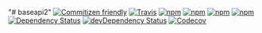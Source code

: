 "# baseapi2" 
[![Commitizen friendly](https://img.shields.io/badge/commitizen-friendly-brightgreen.svg)](http://commitizen.github.io/cz-cli/)
[![Travis](https://img.shields.io/travis/rafaelgr/baseapi2.svg?maxAge=2592000)](https://travis-ci.org/rafaelgr/baseapi2)
[![npm](https://img.shields.io/npm/v/asw_baseapi2.svg?maxAge=2592000)](https://www.npmjs.com/package/asw_baseapi2)
[![npm](https://img.shields.io/npm/l/asw_baseapi2.svg?maxAge=2592000)](https://creativecommons.org/licenses/by-nc/4.0/legalcode)
[![npm](https://img.shields.io/npm/dm/asw_baseapi2.svg?maxAge=2592000)](https://www.npmjs.com/package/asw_baseapi2)
[![npm](https://img.shields.io/npm/dt/asw_baseapi2.svg?maxAge=2592000)](https://www.npmjs.com/package/asw_baseapi2)
[![Dependency Status](https://david-dm.org/rafaelgr/baseapi2.svg)](https://david-dm.org/rafaelgr/baseapi2)
[![devDependency Status](https://david-dm.org/rafaelgr/baseapi2/dev-status.svg)](https://david-dm.org/rafaelgr/baseapi2#info=devDependencies)
[![Codecov](https://img.shields.io/codecov/c/github/rafaelgr/baseapi2.svg?maxAge=2592000)](https://codecov.io/gh/rafaelgr/baseapi2)
